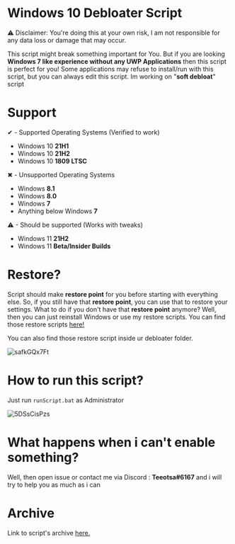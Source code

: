 # Windows 10 Debloater Script

⚠ Disclaimer: You're doing this at your own risk, I am not responsible for any data loss or damage that may occur.

This script might break something important for You. But if you are looking **Windows 7 like experience without any UWP Applications** then this script is perfect for you!
Some applications may refuse to install/run with this script, but you can always edit this script. Im working on "**soft debloat**" script

# Support

✔ - Supported Operating Systems (Verified to work)
- Windows 10 **21H1**
- Windows 10 **21H2**
- Windows 10 **1809 LTSC**

✖ - Unsupported Operating Systems
- Windows **8.1**
- Windows **8.0**
- Windows **7**
- Anything below Windows **7**

⚠ - Should be supported (Works with tweaks)
- Windows 11 **21H2**
- Windows 11 **Beta/Insider Builds**

# Restore?

Script should make **restore point** for you before starting with everything else.
So, if you still have that **restore point**, you can use that to restore your settings.
What to do if you don't have that **restore point** anymore?
Well, then you can just reinstall Windows or use my restore scripts.
You can find those restore scripts [here!](https://github.com/teeotsa/windows-10-debloat/tree/main/restoreScripts)


You can also find those restore script inside ur debloater folder. 

![safkGQx7Ft](https://user-images.githubusercontent.com/78772453/138323360-7eef4efd-8585-466e-b2b8-979feeeb7c89.png)

# How to run this script?

Just run ``runScript.bat`` as Administrator

![5DSsCisPzs](https://user-images.githubusercontent.com/78772453/138323161-dd89826e-13b9-43f8-a788-fecc59321941.png)


# What happens when i can't enable something?

Well, then open issue or contact me via Discord : **Teeotsa#6167** and i will try to help you as much as i can

# Archive 

Link to script's archive [here.](https://www.mediafire.com/folder/cy16vaivtdeha/Windows_10_Debloater_Archive)
